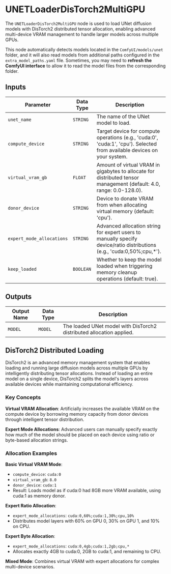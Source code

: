 # UNETLoaderDisTorch2MultiGPU

The `UNETLoaderDisTorch2MultiGPU` node is used to load UNet diffusion models with DisTorch2 distributed tensor allocation, enabling advanced multi-device VRAM management to handle larger models across multiple GPUs.

This node automatically detects models located in the `ComfyUI/models/unet` folder, and it will also read models from additional paths configured in the `extra_model_paths.yaml` file. Sometimes, you may need to **refresh the ComfyUI interface** to allow it to read the model files from the corresponding folder.

## Inputs

| Parameter | Data Type | Description |
| --- | --- | --- |
| `unet_name` | `STRING` | The name of the UNet model to load. |
| `compute_device` | `STRING` | Target device for compute operations (e.g., 'cuda:0', 'cuda:1', 'cpu'). Selected from available devices on your system. |
| `virtual_vram_gb` | `FLOAT` | Amount of virtual VRAM in gigabytes to allocate for distributed tensor management (default: 4.0, range: 0.0-128.0). |
| `donor_device` | `STRING` | Device to donate VRAM from when allocating virtual memory (default: 'cpu'). |
| `expert_mode_allocations` | `STRING` | Advanced allocation string for expert users to manually specify device/ratio distributions (e.g., 'cuda:0,50%;cpu,*'). |
| `keep_loaded` | `BOOLEAN` | Whether to keep the model loaded when triggering memory cleanup operations (default: true). |

## Outputs

| Output Name | Data Type | Description |
| --- | --- | --- |
| `MODEL` | `MODEL` | The loaded UNet model with DisTorch2 distributed allocation applied. |

## DisTorch2 Distributed Loading

DisTorch2 is an advanced memory management system that enables loading and running large diffusion models across multiple GPUs by intelligently distributing tensor allocations. Instead of loading an entire model on a single device, DisTorch2 splits the model's layers across available devices while maintaining computational efficiency.

### Key Concepts

**Virtual VRAM Allocation**: Artificially increases the available VRAM on the compute device by borrowing memory capacity from donor devices through intelligent tensor distribution.

**Expert Mode Allocations**: Advanced users can manually specify exactly how much of the model should be placed on each device using ratio or byte-based allocation strings.

### Allocation Examples

**Basic Virtual VRAM Mode**:
- `compute_device`: `cuda:0`
- `virtual_vram_gb`: `8.0`
- `donor_device`: `cuda:1`
- Result: Loads model as if cuda:0 had 8GB more VRAM available, using cuda:1 as memory donor.

**Expert Ratio Allocation**:
- `expert_mode_allocations`: `cuda:0,60%;cuda:1,30%;cpu,10%`
- Distributes model layers with 60% on GPU 0, 30% on GPU 1, and 10% on CPU.

**Expert Byte Allocation**:
- `expert_mode_allocations`: `cuda:0,4gb;cuda:1,2gb;cpu,*`
- Allocates exactly 4GB to cuda:0, 2GB to cuda:1, and remaining to CPU.

**Mixed Mode**:
Combines virtual VRAM with expert allocations for complex multi-device scenarios.
